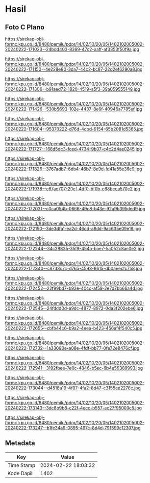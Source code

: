 # Hasil

## Foto C Plano

https://sirekap-obj-formc.kpu.go.id/8480/pemilu/pdpr/14/02/10/20/05/1402102005002-20240222-171023--24bdd403-8369-47c2-aaff-af3353f50f9a.jpg

https://sirekap-obj-formc.kpu.go.id/8480/pemilu/pdpr/14/02/10/20/05/1402102005002-20240222-171150--4e228e80-3da7-44c2-bc87-22d2ef6290a8.jpg

https://sirekap-obj-formc.kpu.go.id/8480/pemilu/pdpr/14/02/10/20/05/1402102005002-20240222-171306--b91aed72-1820-4519-a5f3-39a059555149.jpg

https://sirekap-obj-formc.kpu.go.id/8480/pemilu/pdpr/14/02/10/20/05/1402102005002-20240222-171426--530b5693-102e-4437-8e6f-40946a7785ef.jpg

https://sirekap-obj-formc.kpu.go.id/8480/pemilu/pdpr/14/02/10/20/05/1402102005002-20240222-171604--95370222-d76d-4cbd-9154-65b2081d5365.jpg

https://sirekap-obj-formc.kpu.go.id/8480/pemilu/pdpr/14/02/10/20/05/1402102005002-20240222-171727--168d5dc3-fced-4734-9b07-c4c2d4ae0245.jpg

https://sirekap-obj-formc.kpu.go.id/8480/pemilu/pdpr/14/02/10/20/05/1402102005002-20240222-171826--3767adb7-6db4-46b7-8e9d-fd41a55e36c9.jpg

https://sirekap-obj-formc.kpu.go.id/8480/pemilu/pdpr/14/02/10/20/05/1402102005002-20240222-171938--e87ac707-20ef-4df0-bf0b-e68bcea570c2.jpg

https://sirekap-obj-formc.kpu.go.id/8480/pemilu/pdpr/14/02/10/20/05/1402102005002-20240222-172031--c0ca054b-0666-49c8-b43e-92a9b395ded9.jpg

https://sirekap-obj-formc.kpu.go.id/8480/pemilu/pdpr/14/02/10/20/05/1402102005002-20240222-172150--3de3dfa1-ea2d-46cd-a8dd-9ac635e09e16.jpg

https://sirekap-obj-formc.kpu.go.id/8480/pemilu/pdpr/14/02/10/20/05/1402102005002-20240222-172244--34c28835-35f9-454a-bae7-5a052c8ae0e2.jpg

https://sirekap-obj-formc.kpu.go.id/8480/pemilu/pdpr/14/02/10/20/05/1402102005002-20240222-172340--c8738c7c-d765-4593-9615-db0aeecfc7b8.jpg

https://sirekap-obj-formc.kpu.go.id/8480/pemilu/pdpr/14/02/10/20/05/1402102005002-20240222-172452--22f99bd7-b93e-40cc-af59-2e7d7bb66a4d.jpg

https://sirekap-obj-formc.kpu.go.id/8480/pemilu/pdpr/14/02/10/20/05/1402102005002-20240222-172545--24fddd0d-a9dc-4877-8972-0da3f202ebe6.jpg

https://sirekap-obj-formc.kpu.go.id/8480/pemilu/pdpr/14/02/10/20/05/1402102005002-20240222-172655--cbfb44c6-b9a2-4eea-b423-456af4f540c5.jpg

https://sirekap-obj-formc.kpu.go.id/8480/pemilu/pdpr/14/02/10/20/05/1402102005002-20240222-172732--1a33090e-a08e-4fdf-bb77-0fe72e8476cf.jpg

https://sirekap-obj-formc.kpu.go.id/8480/pemilu/pdpr/14/02/10/20/05/1402102005002-20240222-172941--3192fbee-7e0c-4846-b5ec-6b4e59389993.jpg

https://sirekap-obj-formc.kpu.go.id/8480/pemilu/pdpr/14/02/10/20/05/1402102005002-20240222-173044--d4518a19-4f07-4fa2-8d47-c3155ed2278c.jpg

https://sirekap-obj-formc.kpu.go.id/8480/pemilu/pdpr/14/02/10/20/05/1402102005002-20240222-173143--3dc8b9b8-c22f-4ecc-b557-ac27f95000c5.jpg

https://sirekap-obj-formc.kpu.go.id/8480/pemilu/pdpr/14/02/10/20/05/1402102005002-20240222-173247--b1fe34a9-0895-497c-8d4d-791599c12307.jpg


## Metadata

| Key        | Value               |
| ---------- | ------------------- |
| Time Stamp | 2024-02-22 18:03:32 |
| Kode Dapil | 1402                |



